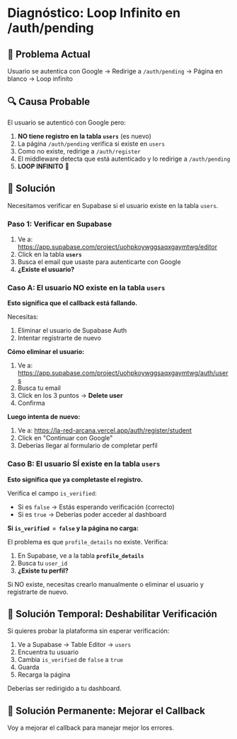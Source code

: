 # Diagnóstico: Loop Infinito en /auth/pending

## 🐛 Problema Actual

Usuario se autentica con Google → Redirige a `/auth/pending` → Página en blanco → Loop infinito

## 🔍 Causa Probable

El usuario se autenticó con Google pero:
1. **NO tiene registro en la tabla `users`** (es nuevo)
2. La página `/auth/pending` verifica si existe en `users`
3. Como no existe, redirige a `/auth/register`
4. El middleware detecta que está autenticado y lo redirige a `/auth/pending`
5. **LOOP INFINITO** 🔄

## 🎯 Solución

Necesitamos verificar en Supabase si el usuario existe en la tabla `users`.

### Paso 1: Verificar en Supabase

1. Ve a: https://app.supabase.com/project/uohpkoywggsaqxgaymtwg/editor
2. Click en la tabla **`users`**
3. Busca el email que usaste para autenticarte con Google
4. **¿Existe el usuario?**

### Caso A: El usuario NO existe en la tabla `users`

**Esto significa que el callback está fallando.**

Necesitas:
1. Eliminar el usuario de Supabase Auth
2. Intentar registrarte de nuevo

**Cómo eliminar el usuario:**

1. Ve a: https://app.supabase.com/project/uohpkoywggsaqxgaymtwg/auth/users
2. Busca tu email
3. Click en los 3 puntos → **Delete user**
4. Confirma

**Luego intenta de nuevo:**
1. Ve a: https://la-red-arcana.vercel.app/auth/register/student
2. Click en "Continuar con Google"
3. Deberías llegar al formulario de completar perfil

### Caso B: El usuario SÍ existe en la tabla `users`

**Esto significa que ya completaste el registro.**

Verifica el campo `is_verified`:
- Si es `false` → Estás esperando verificación (correcto)
- Si es `true` → Deberías poder acceder al dashboard

**Si `is_verified = false` y la página no carga:**

El problema es que `profile_details` no existe. Verifica:

1. En Supabase, ve a la tabla **`profile_details`**
2. Busca tu `user_id`
3. **¿Existe tu perfil?**

Si NO existe, necesitas crearlo manualmente o eliminar el usuario y registrarte de nuevo.

## 🔧 Solución Temporal: Deshabilitar Verificación

Si quieres probar la plataforma sin esperar verificación:

1. Ve a Supabase → Table Editor → `users`
2. Encuentra tu usuario
3. Cambia `is_verified` de `false` a `true`
4. Guarda
5. Recarga la página

Deberías ser redirigido a tu dashboard.

## 🚀 Solución Permanente: Mejorar el Callback

Voy a mejorar el callback para manejar mejor los errores.
